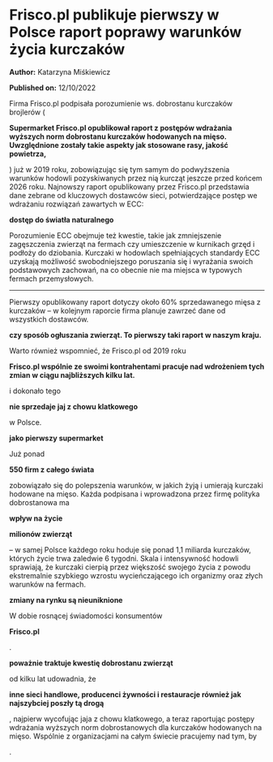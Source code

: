 # Frisco.pl publikuje pierwszy w Polsce raport poprawy warunków życia kurczaków

**Author:** Katarzyna Miśkiewicz

**Published on:** <span class="ml-10 mb-10">12/10/2022</span>

Firma Frisco.pl podpisała porozumienie ws. dobrostanu kurczaków brojlerów (

**Supermarket Frisco.pl opublikował raport z postępów wdrażania wyższych norm dobrostanu kurczaków hodowanych na mięso. Uwzględnione zostały takie aspekty jak stosowane rasy, jakość powietrza,**

) już w 2019 roku, zobowiązując się tym samym do podwyższenia warunków hodowli pozyskiwanych przez nią kurcząt jeszcze przed końcem 2026 roku. Najnowszy raport opublikowany przez Frisco.pl przedstawia dane zebrane od kluczowych dostawców sieci, potwierdzające postęp we wdrażaniu rozwiązań zawartych w ECC:

**dostęp do światła naturalnego**

Porozumienie ECC obejmuje też kwestie, takie jak zmniejszenie zagęszczenia zwierząt na fermach czy umieszczenie w kurnikach grzęd i podłoży do dziobania. Kurczaki w hodowlach spełniających standardy ECC uzyskają możliwość swobodniejszego poruszania się i wyrażania swoich podstawowych zachowań, na co obecnie nie ma miejsca w typowych fermach przemysłowych.

****

Pierwszy opublikowany raport dotyczy około 60% sprzedawanego mięsa z kurczaków – w kolejnym raporcie firma planuje zawrzeć dane od wszystkich dostawców.

**czy sposób ogłuszania zwierząt. To pierwszy taki raport w naszym kraju.**

Warto również wspomnieć, że Frisco.pl od 2019 roku

**Frisco.pl wspólnie ze swoimi kontrahentami pracuje nad wdrożeniem tych zmian w ciągu najbliższych kilku lat.**

i dokonało tego

**nie sprzedaje jaj z chowu klatkowego**

w Polsce.

**jako pierwszy supermarket**

Już ponad

**550 firm z całego świata**

zobowiązało się do polepszenia warunków, w jakich żyją i umierają kurczaki hodowane na mięso. Każda podpisana i wprowadzona przez firmę polityka dobrostanowa ma

**wpływ na życie**



**milionów zwierząt**

– w samej Polsce każdego roku hoduje się ponad 1,1 miliarda kurczaków, których życie trwa zaledwie 6 tygodni. Skala i intensywność hodowli sprawiają, że kurczaki cierpią przez większość swojego życia z powodu ekstremalnie szybkiego wzrostu wycieńczającego ich organizmy oraz złych warunków na fermach.

**zmiany na rynku są nieuniknione**

W dobie rosnącej świadomości konsumentów

**Frisco.pl**

.

**poważnie traktuje kwestię dobrostanu zwierząt**

od kilku lat udowadnia, że

**inne sieci handlowe, producenci żywności i restauracje również jak najszybciej poszły tą drogą**

, najpierw wycofując jaja z chowu klatkowego, a teraz raportując postępy wdrażania wyższych norm dobrostanowych dla kurczaków hodowanych na mięso. Wspólnie z organizacjami na całym świecie pracujemy nad tym, by

.

